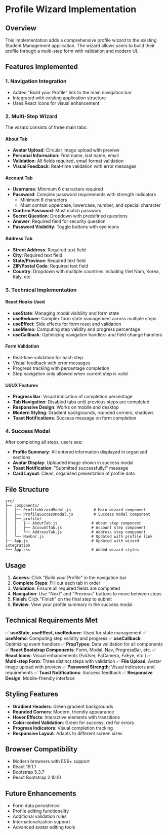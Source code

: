 # Profile Wizard Implementation

## Overview
This implementation adds a comprehensive profile wizard to the existing Student Management application. The wizard allows users to build their profile through a multi-step form with validation and modern UI.

## Features Implemented

### 1. Navigation Integration
- Added "Build your Profile" link to the main navigation bar
- Integrated with existing application structure
- Uses React Icons for visual enhancement

### 2. Multi-Step Wizard
The wizard consists of three main tabs:

#### About Tab
- **Avatar Upload**: Circular image upload with preview
- **Personal Information**: First name, last name, email
- **Validation**: All fields required, email format validation
- **Visual Feedback**: Real-time validation with error messages

#### Account Tab
- **Username**: Minimum 6 characters required
- **Password**: Complex password requirements with strength indicators
  - Minimum 8 characters
  - Must contain uppercase, lowercase, number, and special character
- **Confirm Password**: Must match password
- **Secret Question**: Dropdown with predefined questions
- **Answer**: Required field for security question
- **Password Visibility**: Toggle buttons with eye icons

#### Address Tab
- **Street Address**: Required text field
- **City**: Required text field
- **State/Province**: Required text field
- **ZIP/Postal Code**: Required text field
- **Country**: Dropdown with multiple countries including Viet Nam, Korea, Italy, etc.

### 3. Technical Implementation

#### React Hooks Used
- **useState**: Managing modal visibility and form state
- **useReducer**: Complex form state management across multiple steps
- **useEffect**: Side effects for form reset and validation
- **useMemo**: Computing step validity and progress percentage
- **useCallback**: Optimizing navigation handlers and field change handlers

#### Form Validation
- Real-time validation for each step
- Visual feedback with error messages
- Progress tracking with percentage completion
- Step navigation only allowed when current step is valid

#### UI/UX Features
- **Progress Bar**: Visual indication of completion percentage
- **Tab Navigation**: Disabled tabs until previous steps are completed
- **Responsive Design**: Works on mobile and desktop
- **Modern Styling**: Gradient backgrounds, rounded corners, shadows
- **Toast Notifications**: Success message on form completion

### 4. Success Modal
After completing all steps, users see:
- **Profile Summary**: All entered information displayed in organized sections
- **Avatar Display**: Uploaded image shown in success modal
- **Toast Notification**: "Submitted successfully!" message
- **Card Layout**: Clean, organized presentation of profile data

## File Structure

```
src/
├── components/
│   ├── ProfileWizardModal.js          # Main wizard component
│   ├── ProfileSuccessModal.js         # Success modal component
│   ├── profile/
│   │   ├── AboutTab.js               # About step component
│   │   ├── AccountTab.js             # Account step component
│   │   └── AddressTab.js             # Address step component
│   └── Navbar.js                     # Updated with profile link
├── App.js                            # Updated with wizard integration
└── App.css                           # Added wizard styles
```

## Usage

1. **Access**: Click "Build your Profile" in the navigation bar
2. **Complete Steps**: Fill out each tab in order
3. **Validation**: Ensure all required fields are completed
4. **Navigation**: Use "Next" and "Previous" buttons to move between steps
5. **Finish**: Click "Finish" on the final step to submit
6. **Review**: View your profile summary in the success modal

## Technical Requirements Met

✅ **useState, useEffect, useReducer**: Used for state management
✅ **useMemo**: Computing step validity and progress
✅ **useCallback**: Optimizing event handlers
✅ **PropTypes**: Data validation for all components
✅ **React Bootstrap Components**: Form, Modal, Nav, ProgressBar, etc.
✅ **React Icons**: Visual enhancements (FaUser, FaCamera, FaEye, etc.)
✅ **Multi-step Form**: Three distinct steps with validation
✅ **File Upload**: Avatar image upload with preview
✅ **Password Strength**: Visual indicators and requirements
✅ **Toast Notifications**: Success feedback
✅ **Responsive Design**: Mobile-friendly interface

## Styling Features

- **Gradient Headers**: Green gradient backgrounds
- **Rounded Corners**: Modern, friendly appearance
- **Hover Effects**: Interactive elements with transitions
- **Color-coded Validation**: Green for success, red for errors
- **Progress Indicators**: Visual completion tracking
- **Responsive Layout**: Adapts to different screen sizes

## Browser Compatibility

- Modern browsers with ES6+ support
- React 19.1.1
- Bootstrap 5.3.7
- React Bootstrap 2.10.10

## Future Enhancements

- Form data persistence
- Profile editing functionality
- Additional validation rules
- Internationalization support
- Advanced avatar editing tools
